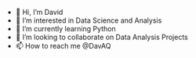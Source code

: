 - 👋 Hi, I’m David
- 👀 I’m interested in Data Science and Analysis
- 🌱 I’m currently learning Python
- 💞️ I’m looking to collaborate on Data Analysis Projects
- 📫 How to reach me @DavAQ

<!---
DavAQ/DavAQ is a ✨ special ✨ repository because its `README.md` (this file) appears on your GitHub profile.
You can click the Preview link to take a look at your changes.
--->
